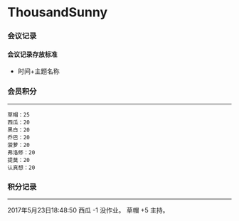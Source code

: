# ThousandSunny
### 会议记录
 #### 会议记录存放标准
 * 时间+主题名称

### 会员积分
-----------
    草帽：25
    西瓜：20
    黑白：20
    乔巴：20
    菠萝：20
    弗洛修：20
    提莫：20
    认真想：20 

### 积分记录
-----------
2017年5月23日18:48:50
西瓜 -1 没作业。
草帽 +5 主持。


